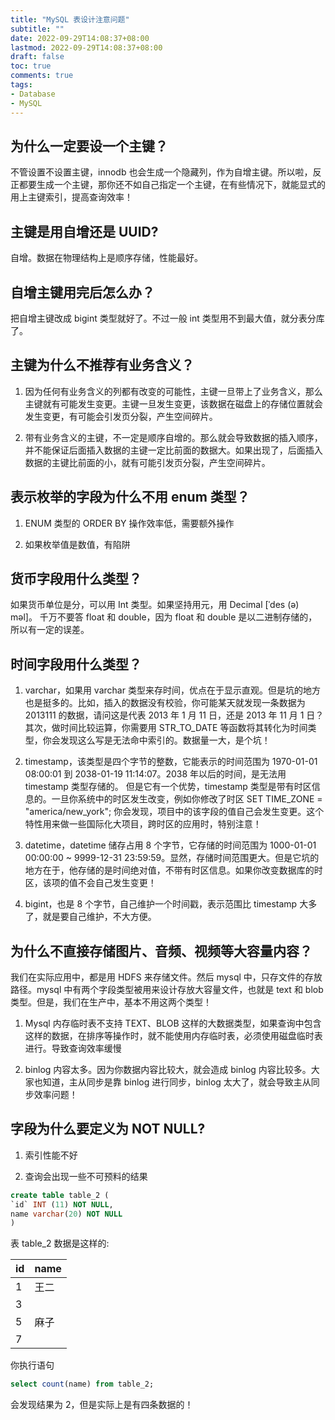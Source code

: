 ```yaml
---
title: "MySQL 表设计注意问题"
subtitle: ""
date: 2022-09-29T14:08:37+08:00
lastmod: 2022-09-29T14:08:37+08:00
draft: false
toc: true
comments: true
tags:
- Database
- MySQL
---
```


## 为什么一定要设一个主键？
不管设置不设置主键，innodb 也会生成一个隐藏列，作为自增主键。所以啦，反正都要生成一个主键，那你还不如自己指定一个主键，在有些情况下，就能显式的用上主键索引，提高查询效率！

## 主键是用自增还是 UUID?
自增。数据在物理结构上是顺序存储，性能最好。

## 自增主键用完后怎么办？
把自增主键改成 bigint 类型就好了。不过一般 int 类型用不到最大值，就分表分库了。

## 主键为什么不推荐有业务含义？
1. 因为任何有业务含义的列都有改变的可能性，主键一旦带上了业务含义，那么主键就有可能发生变更。主键一旦发生变更，该数据在磁盘上的存储位置就会发生变更，有可能会引发页分裂，产生空间碎片。

2. 带有业务含义的主键，不一定是顺序自增的。那么就会导致数据的插入顺序，并不能保证后面插入数据的主键一定比前面的数据大。如果出现了，后面插入数据的主键比前面的小，就有可能引发页分裂，产生空间碎片。

## 表示枚举的字段为什么不用 enum 类型？
1. ENUM 类型的 ORDER BY 操作效率低，需要额外操作

2. 如果枚举值是数值，有陷阱

## 货币字段用什么类型？
如果货币单位是分，可以用 Int 类型。如果坚持用元，用 Decimal [ˈdes (ə) məl]。
千万不要答 float 和 double，因为 float 和 double 是以二进制存储的，所以有一定的误差。

## 时间字段用什么类型？
1. varchar，如果用 varchar 类型来存时间，优点在于显示直观。但是坑的地方也是挺多的。比如，插入的数据没有校验，你可能某天就发现一条数据为 2013111 的数据，请问这是代表 2013 年 1 月 11 日，还是 2013 年 11 月 1 日？
其次，做时间比较运算，你需要用 STR_TO_DATE 等函数将其转化为时间类型，你会发现这么写是无法命中索引的。数据量一大，是个坑！

2. timestamp，该类型是四个字节的整数，它能表示的时间范围为 1970-01-01 08:00:01 到 2038-01-19 11:14:07。2038 年以后的时间，是无法用 timestamp 类型存储的。
但是它有一个优势，timestamp 类型是带有时区信息的。一旦你系统中的时区发生改变，例如你修改了时区 SET TIME_ZONE = "america/new_york";
你会发现，项目中的该字段的值自己会发生变更。这个特性用来做一些国际化大项目，跨时区的应用时，特别注意！

3. datetime，datetime 储存占用 8 个字节，它存储的时间范围为 1000-01-01 00:00:00 ~ 9999-12-31 23:59:59。显然，存储时间范围更大。但是它坑的地方在于，他存储的是时间绝对值，不带有时区信息。如果你改变数据库的时区，该项的值不会自己发生变更！

4. bigint，也是 8 个字节，自己维护一个时间戳，表示范围比 timestamp 大多了，就是要自己维护，不大方便。

## 为什么不直接存储图片、音频、视频等大容量内容？
我们在实际应用中，都是用 HDFS 来存储文件。然后 mysql 中，只存文件的存放路径。mysql 中有两个字段类型被用来设计存放大容量文件，也就是 text 和 blob 类型。但是，我们在生产中，基本不用这两个类型！

1. Mysql 内存临时表不支持 TEXT、BLOB 这样的大数据类型，如果查询中包含这样的数据，在排序等操作时，就不能使用内存临时表，必须使用磁盘临时表进行。导致查询效率缓慢

2. binlog 内容太多。因为你数据内容比较大，就会造成 binlog 内容比较多。大家也知道，主从同步是靠 binlog 进行同步，binlog 太大了，就会导致主从同步效率问题！

## 字段为什么要定义为 NOT NULL?
1. 索引性能不好

2. 查询会出现一些不可预料的结果
```sql
create table table_2 (
`id` INT (11) NOT NULL,
name varchar(20) NOT NULL
)
```

表 table_2 数据是这样的:

| id  | name |
|-----|------|
| 1   | 王二   |
| 3   |      |
| 5   | 麻子   |
| 7   |      |

你执行语句
```sql
select count(name) from table_2;
```

会发现结果为 2，但是实际上是有四条数据的！